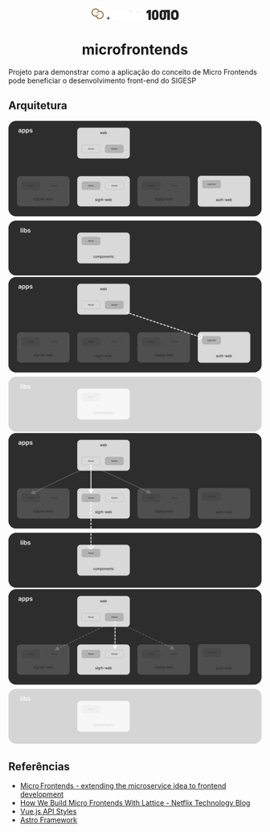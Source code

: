 <div align="center">

<img src="./docs/assets/mercato-logo.png" height="25px" alt="" />
+
<img src="./docs/assets/cento-logo-w.png#gh-dark-mode-only" height="20px" alt="" />
<img src="./docs/assets/cento-logo-b.png#gh-light-mode-only" height="20px" alt="" />

# microfrontends

</div>

Projeto para demonstrar como a aplicação do conceito de Micro Frontends pode beneficiar o desenvolvimento front-end do SIGESP

## Arquitetura

![arquitetura](./docs/assets/arquitetura.png)
![auth-web](./docs/assets/auth-web.png)
![navbar](./docs/assets/navbar.png)
![sidebar](./docs/assets/sidebar.png)

## Referências

- [Micro Frontends - extending the microservice idea to frontend development](https://micro-frontends.org/)
- [How We Build Micro Frontends With Lattice - Netflix Technology Blog](https://netflixtechblog.com/how-we-build-micro-frontends-with-lattice-22b8635f77ea)
- [Vue.js API Styles](https://vuejs.org/guide/introduction.html#api-styles)
- [Astro Framework](https://astro.build/)

